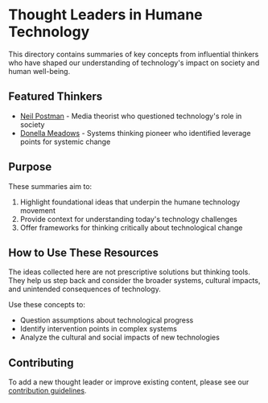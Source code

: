 # Thought Leaders in Humane Technology

This directory contains summaries of key concepts from influential thinkers who have shaped our understanding of technology's impact on society and human well-being.

## Featured Thinkers

- [Neil Postman](Neil_Postman.md) - Media theorist who questioned technology's role in society
- [Donella Meadows](Donella_Meadows.md) - Systems thinking pioneer who identified leverage points for systemic change

## Purpose

These summaries aim to:

1. Highlight foundational ideas that underpin the humane technology movement
2. Provide context for understanding today's technology challenges
3. Offer frameworks for thinking critically about technological change

## How to Use These Resources

The ideas collected here are not prescriptive solutions but thinking tools. They help us step back and consider the broader systems, cultural impacts, and unintended consequences of technology.

Use these concepts to:
- Question assumptions about technological progress
- Identify intervention points in complex systems
- Analyze the cultural and social impacts of new technologies

## Contributing

To add a new thought leader or improve existing content, please see our [contribution guidelines](../CONTRIBUTING.md).
